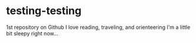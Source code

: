 # testing-testing
1st repository on Github
I love reading, traveling, and orienteering
I'm a little bit sleepy right now...
